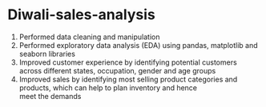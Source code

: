 # Diwali-sales-analysis
1. Performed data cleaning and manipulation
2. Performed exploratory data analysis (EDA) using pandas, matplotlib and seaborn libraries
3. Improved customer experience by identifying potential customers across different states, occupation, gender and age groups
4. Improved sales by identifying most selling product categories and products, which can help to plan inventory and hence meet the demands
